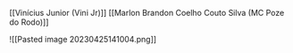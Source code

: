 [[Vinícius Junior (Vini Jr)]]
[[Marlon Brandon Coelho Couto Silva (MC Poze do Rodo)]]

![[Pasted image 20230425141004.png]]